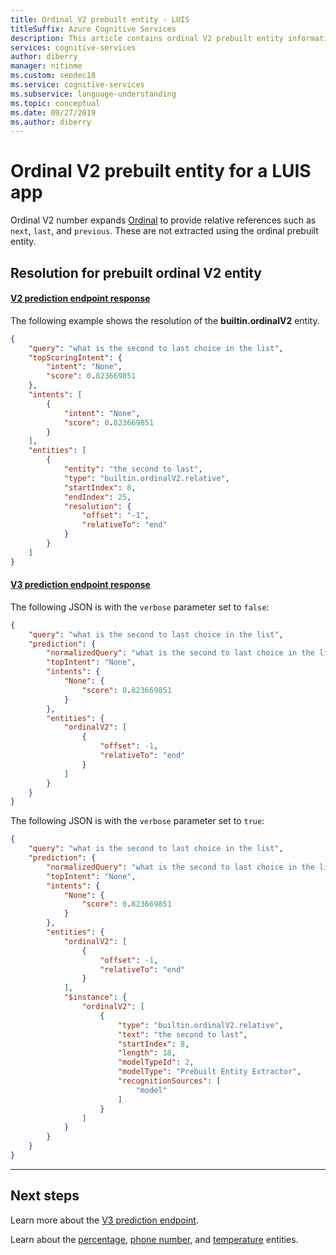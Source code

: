 ```yaml
---
title: Ordinal V2 prebuilt entity - LUIS
titleSuffix: Azure Cognitive Services
description: This article contains ordinal V2 prebuilt entity information in Language Understanding (LUIS).
services: cognitive-services
author: diberry
manager: nitinme
ms.custom: seodec18
ms.service: cognitive-services
ms.subservice: language-understanding
ms.topic: conceptual
ms.date: 09/27/2019
ms.author: diberry
---
```


# Ordinal V2 prebuilt entity for a LUIS app
Ordinal V2 number expands [Ordinal](luis-reference-prebuilt-ordinal.md) to provide relative references such as `next`, `last`, and `previous`. These are not extracted using the ordinal prebuilt entity.

## Resolution for prebuilt ordinal V2 entity

#### [V2 prediction endpoint response](#tab/V2)

The following example shows the resolution of the **builtin.ordinalV2** entity.

```json
{
    "query": "what is the second to last choice in the list",
    "topScoringIntent": {
        "intent": "None",
        "score": 0.823669851
    },
    "intents": [
        {
            "intent": "None",
            "score": 0.823669851
        }
    ],
    "entities": [
        {
            "entity": "the second to last",
            "type": "builtin.ordinalV2.relative",
            "startIndex": 8,
            "endIndex": 25,
            "resolution": {
                "offset": "-1",
                "relativeTo": "end"
            }
        }
    ]
}
```

#### [V3 prediction endpoint response](#tab/V3)

The following JSON is with the `verbose` parameter set to `false`:

```json
{
    "query": "what is the second to last choice in the list",
    "prediction": {
        "normalizedQuery": "what is the second to last choice in the list",
        "topIntent": "None",
        "intents": {
            "None": {
                "score": 0.823669851
            }
        },
        "entities": {
            "ordinalV2": [
                {
                    "offset": -1,
                    "relativeTo": "end"
                }
            ]
        }
    }
}
```

The following JSON is with the `verbose` parameter set to `true`:

```json
{
    "query": "what is the second to last choice in the list",
    "prediction": {
        "normalizedQuery": "what is the second to last choice in the list",
        "topIntent": "None",
        "intents": {
            "None": {
                "score": 0.823669851
            }
        },
        "entities": {
            "ordinalV2": [
                {
                    "offset": -1,
                    "relativeTo": "end"
                }
            ],
            "$instance": {
                "ordinalV2": [
                    {
                        "type": "builtin.ordinalV2.relative",
                        "text": "the second to last",
                        "startIndex": 8,
                        "length": 18,
                        "modelTypeId": 2,
                        "modelType": "Prebuilt Entity Extractor",
                        "recognitionSources": [
                            "model"
                        ]
                    }
                ]
            }
        }
    }
}
```

* * * 

## Next steps

Learn more about the [V3 prediction endpoint](luis-migration-api-v3.md).

Learn about the [percentage](luis-reference-prebuilt-percentage.md), [phone number](luis-reference-prebuilt-phonenumber.md), and [temperature](luis-reference-prebuilt-temperature.md) entities. 
